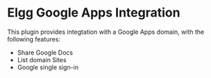 Elgg Google Apps Integration
==========

This plugin provides integtation with a Google Apps domain, with the following features:

* Share Google Docs
* List domain Sites
* Google single sign-in
